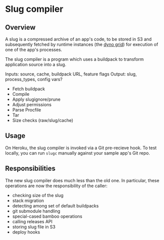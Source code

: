 # Slug compiler

## Overview

A slug is a compressed archive of an app's code, to be stored in S3
and subsequently fetched by runtime instances (the
[dyno grid](http://heroku.com/how/dyno_grid)) for execution of one of
the app's processes.

The slug compiler is a program which uses a buildpack to transform
application source into a slug.

Inputs: source, cache, buildpack URL, feature flags
Output: slug, process_types, config vars?

* Fetch buildpack
* Compile
* Apply slugignore/prune
* Adjust permissions
* Parse Procfile
* Tar
* Size checks (raw/slug/cache)

## Usage

On Heroku, the slug compiler is invoked via a Git pre-recieve hook. To
test locally, you can run `slugc` manually against your sample app's
Git repo.

## Responsibilities

The new slug compiler does much less than the old one. In particular,
these operations are now the responsibility of the caller:

* checking size of the slug
* stack migration
* detecting among set of default buildpacks
* git submodule handling
* special-cased bamboo operations
* calling releases API
* storing slug file in S3
* deploy hooks
